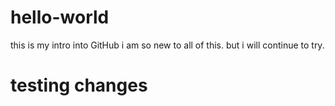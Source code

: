 # hello-world
this is my intro into GitHub
i am so new to all of this. but i will continue to try.
# testing  changes
